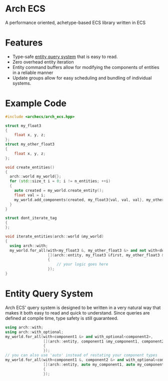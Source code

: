 # Arch ECS
 A performance oriented, achetype-based ECS library written in ECS
 
# Features
- Type-safe [entity query system](#entity-query-system) that is easy to read.
- Zero overhead entity iteration
- Entity command buffers allow for modifying the components of entities in a reliable manner
- Update groups allow for easy scheduling and bundling of individual systems. 


# Example Code
```c++
#include <archecs/arch_ecs.hpp>

struct my_float3
{
    float x, y, z;
};
struct my_other_float3
{
    float x, y, z;
};

void create_entities()
{
  arch::world my_world{};
  for (std::size_t i = 0; i != n_entities; ++i)
  {
    auto created = my_world.create_entity();
    float val = i;
    my_world.add_components(created, my_float3{val, val, val}, my_other_float3{val, val, val});
  }
}

struct dont_iterate_tag
{
};

void iterate_entities(arch::world &my_world)
{
  using arch::with;
  my_world.for_all(with<my_float3 &, my_other_float3 &> and not with<dont_iterate_tag>,
                   [](arch::entity, my_float3 &first, my_other_float3 &second)
                   {
                       // your logic goes here
                   });
}
```

# Entity Query System
Arch ECS' query system is designed to be written in a very natural way that makes it both easy to read and quick to understand. Since queries are defined at compile time, type safety is still guaranteed.
```c++
using arch::with;
using arch::with_optional;
my_world.for_all(with<component1 &> and with_optional<component2>,
                 [](arch::entity, component1 &my_component1, component2 *my_component2)
                 {
                 });
// you can also use 'auto' instead of restating your component types
my_world.for_all(with<component1 &, component2 &> and with_optional<component3>,
                 [](arch::entity, auto my_component1, auto my_component2, auto my_component3)
                 {
                 });
```
